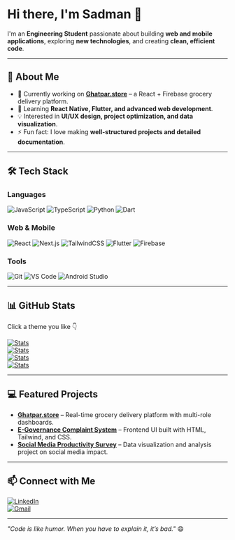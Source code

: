 # Hi there, I'm Sadman 👋

I'm an **Engineering Student** passionate about building **web and mobile applications**, exploring **new technologies**, and creating **clean, efficient code**.

---

## 🌱 About Me
- 🔭 Currently working on **[Ghatpar.store](https://github.com/yourusername/ghatpar)** – a React + Firebase grocery delivery platform.  
- 🌱 Learning **React Native, Flutter, and advanced web development**.  
- 💡 Interested in **UI/UX design, project optimization, and data visualization**.  
- ⚡ Fun fact: I love making **well-structured projects and detailed documentation**.

---

## 🛠️ Tech Stack

### Languages
![JavaScript](https://img.shields.io/badge/JavaScript-F7DF1E?style=for-the-badge&logo=javascript&logoColor=black)
![TypeScript](https://img.shields.io/badge/TypeScript-3178C6?style=for-the-badge&logo=typescript&logoColor=white)
![Python](https://img.shields.io/badge/Python-3776AB?style=for-the-badge&logo=python&logoColor=white)
![Dart](https://img.shields.io/badge/Dart-0175C2?style=for-the-badge&logo=dart&logoColor=white)

### Web & Mobile
![React](https://img.shields.io/badge/React-20232A?style=for-the-badge&logo=react&logoColor=61DAFB)
![Next.js](https://img.shields.io/badge/Next.js-000000?style=for-the-badge&logo=nextdotjs&logoColor=white)
![TailwindCSS](https://img.shields.io/badge/TailwindCSS-06B6D4?style=for-the-badge&logo=tailwind-css&logoColor=white)
![Flutter](https://img.shields.io/badge/Flutter-02569B?style=for-the-badge&logo=flutter&logoColor=white)
![Firebase](https://img.shields.io/badge/Firebase-FFCA28?style=for-the-badge&logo=firebase&logoColor=black)

### Tools
![Git](https://img.shields.io/badge/Git-F05032?style=for-the-badge&logo=git&logoColor=white)
![VS Code](https://img.shields.io/badge/VS%20Code-0078D7?style=for-the-badge&logo=visual-studio-code&logoColor=white)
![Android Studio](https://img.shields.io/badge/Android%20Studio-3DDC84?style=for-the-badge&logo=android-studio&logoColor=white)

---

## 📊 GitHub Stats

Click a theme you like 👇  

[![Stats](https://github-readme-stats.vercel.app/api?username=Sadman&show_icons=true&count_private=true&theme=radical)](https://github-readme-stats.vercel.app/api?username=Sadman&show_icons=true&count_private=true&theme=radical)  
[![Stats](https://github-readme-stats.vercel.app/api?username=Sadman&show_icons=true&count_private=true&theme=tokyonight)](https://github-readme-stats.vercel.app/api?username=Sadman&show_icons=true&count_private=true&theme=tokyonight)  
[![Stats](https://github-readme-stats.vercel.app/api?username=Sadman&show_icons=true&count_private=true&theme=gruvbox)](https://github-readme-stats.vercel.app/api?username=Sadman&show_icons=true&count_private=true&theme=gruvbox)  
[![Stats](https://github-readme-stats.vercel.app/api?username=Sadman&show_icons=true&count_private=true&theme=dark)](https://github-readme-stats.vercel.app/api?username=Sadman&show_icons=true&count_private=true&theme=dark)  

---

## 💻 Featured Projects
- **[Ghatpar.store](https://github.com/yourusername/ghatpar)** – Real-time grocery delivery platform with multi-role dashboards.  
- **[E-Governance Complaint System](https://sadmansakibshaon.github.io/E-Governance-Complaint-Management-System-for-Urban-Municipal-Services/)** – Frontend UI built with HTML, Tailwind, and CSS.  
- **[Social Media Productivity Survey](https://github.com/yourusername/social-media-productivity)** – Data visualization and analysis project on social media impact.

---

## 📫 Connect with Me
[![LinkedIn](https://img.shields.io/badge/LinkedIn-0077B5?style=for-the-badge&logo=linkedin&logoColor=white)](https://www.linkedin.com/in/sadmansakibshaon/)  
[![Gmail](https://img.shields.io/badge/Email-D14836?style=for-the-badge&logo=gmail&logoColor=white)](mailto:sadmansakib9653@gmail.com)

---

*"Code is like humor. When you have to explain it, it’s bad."* 😄
